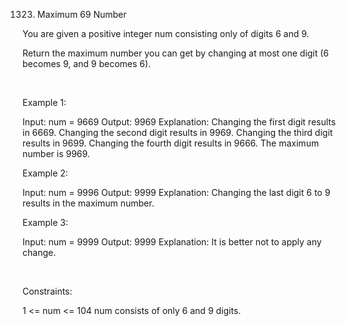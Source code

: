 1323. Maximum 69 Number

You are given a positive integer num consisting only of digits 6 and 9.

Return the maximum number you can get by changing at most one digit (6 becomes 9, and 9 becomes 6).

 

Example 1:

Input: num = 9669
Output: 9969
Explanation: 
Changing the first digit results in 6669.
Changing the second digit results in 9969.
Changing the third digit results in 9699.
Changing the fourth digit results in 9666.
The maximum number is 9969.


Example 2:

Input: num = 9996
Output: 9999
Explanation: Changing the last digit 6 to 9 results in the maximum number.


Example 3:

Input: num = 9999
Output: 9999
Explanation: It is better not to apply any change.


 

Constraints:

1 <= num <= 104
num consists of only 6 and 9 digits.